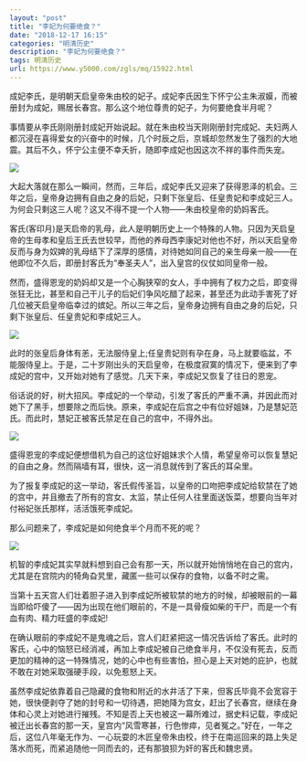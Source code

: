 ```yaml
---
layout: "post"
title: "李妃为何要绝食？"
date: "2018-12-17 16:15"
categories: "明清历史"
description: "李妃为何要绝食？"
tags: 明清历史
url: https://www.y5000.com/zgls/mq/15922.html
---
```






成妃李氏，是明朝天启皇帝朱由校的妃子。成妃李氏因生下怀宁公主朱淑嫫，而被册封为成妃，赐居长春宫。那么这个地位尊贵的妃子，为何要绝食半月呢？

事情要从李氏刚刚册封成妃开始说起。就在朱由校当天刚刚册封完成妃、夫妇两人都沉浸在喜得爱女的兴奋中的时候，几个时辰之后，京城却忽然发生了强烈的大地震。其后不久，怀宁公主便不幸夭折，随即李成妃也因这次不祥的事件而失宠。

![](https://img.y5000.com/uploads/allimg/170303/150H04Y0-0.jpg)

大起大落就在那么一瞬间，然而，三年后，成妃李氏又迎来了获得恩泽的机会。三年之后，皇帝身边拥有自由之身的后妃，只剩下张皇后、任皇贵妃和李成妃三人。为何会只剩这三人呢？这又不得不提一个人物——朱由校皇帝的奶妈客氏。

客氏(客印月)是天启帝的乳母，此人是明朝历史上一个特殊的人物。只因为天启皇帝的生母孝和皇后王氏去世较早，而他的养母西李康妃对他也不好，所以天启皇帝反而与身为奴婢的乳母结下了深厚的感情，对待她如同自己的亲生母亲一般——在他即位不久后，即册封客氏为“奉圣夫人”，出入皇宫的仪仗如同皇帝一般。

然而，盛得恩宠的奶妈却又是一个心胸狭窄的女人，手中拥有了权力之后，即变得张狂无比，甚至和自己干儿子的后妃们争风吃醋了起来，甚至还为此动手害死了好几位被天启皇帝临幸过的嫔妃。所以三年之后，皇帝身边拥有自由之身的后妃，只剩下张皇后、任皇贵妃和李成妃三人。

![](https://img.y5000.com/uploads/allimg/170303/150H019E-1.jpg)

此时的张皇后身体有恙，无法服侍皇上;任皇贵妃则有孕在身，马上就要临盆，不能服侍皇上。于是，二十岁刚出头的天启皇帝，在极度寂寞的情况下，便来到了李成妃的宫中，又开始对她有了感觉。几天下来，李成妃又恢复了往日的恩宠。

俗话说的好，树大招风。李成妃的一个举动，引发了客氏的严重不满，并因此而对她下了黑手，想要除之而后快。原来，李成妃在后宫之中有位好姐妹，乃是慧妃范氏。而此时，慧妃正被客氏禁足在自己的宫中，不得外出。

![](https://img.y5000.com/uploads/allimg/170303/150H024C-2.jpg)

盛得恩宠的李成妃便想借机为自己的这位好姐妹求个人情，希望皇帝可以恢复慧妃的自由之身。然而隔墙有耳，很快，这一消息就传到了客氏的耳朵里。

为了报复李成妃的这一举动，客氏假传圣旨，以皇帝的口吻把李成妃给软禁在了她的宫中，并且撤去了所有的宫女、太监，禁止任何人往里面送饭菜，想要向当年对付裕妃张氏那样，活活饿死李成妃。

那么问题来了，李成妃是如何绝食半个月而不死的呢？

![](https://img.y5000.com/uploads/allimg/170303/150H02646-3.jpg)

机智的李成妃其实早就料想到自己会有那一天，所以就开始悄悄地在自己的宫内，尤其是在宫院内的犄角旮旯里，藏匿一些可以保存的食物，以备不时之需。

当第十五天宫人们壮着胆子进入到李成妃所被软禁的地方的时候，却被眼前的一幕当即给吓傻了——因为出现在他们眼前的，不是一具骨瘦如柴的干尸，而是一个有血有肉、精力旺盛的李成妃!

在确认眼前的李成妃不是鬼魂之后，宫人们赶紧把这一情况告诉给了客氏。此时的客氏，心中的恼怒已经消减，再加上李成妃被自己绝食半月，不仅没有死去，反而更加的精神的这一特殊情况，她的心中也有些害怕，担心是上天对她的庇护，也就不敢在对她采取强硬手段，以免惹怒上天。

虽然李成妃依靠着自己隐藏的食物和附近的水井活了下来，但客氏毕竟不会宽容于她，很快便剥夺了她的封号和一切待遇，把她降为宫女，赶出了长春宫，继续在身体和心灵上对她进行摧残。不知是否上天也被这一幕所难过，据史料记载，李成妃被迁出长春宫的那一天，皇宫内“风雪寒甚，行色惨瘁，见者冤之。”好在，一年之后，这位八年毫无作为、一心玩耍的木匠皇帝朱由校，终于在南巡回来的路上失足落水而死，而紧追随他一同而去的，还有那狼狈为奸的客氏和魏忠贤。
